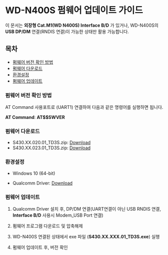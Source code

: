 # WD-N400S 펌웨어 업데이트 가이드

이 문서는 **외장형 Cat.M1(WD N400S) Interface B/D** 가 있거나, WD-N400S의 **USB DP/DM** 연결(RNDIS 연결)이 가능한 상태만 활용 가능합니다. 

## 목차

-   [펌웨어 버전 확인 방법](#Check_Version)
-   [펌웨어 다운로드](#Down_Load)
-   [환경설정](#Environment)
-   [펌웨어 업데이트](#Update)

<a name="Check_Version"></a>

### 펌웨어 버전 확인 방법

AT Command 사용포트로 (UART1) 연결하여 다음과 같은 명령어를 실행하면 됩니다. 

**AT Command**: **AT$$SWVER**


<a name="Down_Load"></a>

### 펌웨어 다운로드

* S430.XX.020.01_TD3S.zip: [Download]("https://www.dropbox.com/s/ge63n741i3gvjkc/S430XX.020.01_TD3S.zip?dl=0")
* S430.XX.023.01_TD3S.zip: [Download]("https://www.dropbox.com/s/30q0nd04jqup95x/S430XX.023.01_TD3S.zip?dl=0")


<a name="Evcivonment"></a>

### 환경설정

* Windows 10 (64-bit)

* Qualcomm Driver:  [Download]("https://www.dropbox.com/s/37x1xx9wdbmr0r8/qud.win.1.1_installer_10052.9.zip?dl=0")


<a name="Update"></a>

### 펌웨어 업데이트

1. Qualcomm Driver 설치 후, DP/DM 연결(UART연결이 아닌 USB RNDIS 연결, **Interface B/D** 사용시 Modem_USB Port 연결)

2. 펌웨어 프로그램 다운로드 및 압축해제

3. WD-N400S 연결된 상태에서 exe 파일 (**S430.XX.XXX.01_TD3S.exe**) 실행

4. 펌웨어 업데이트 후, 버전 확인
